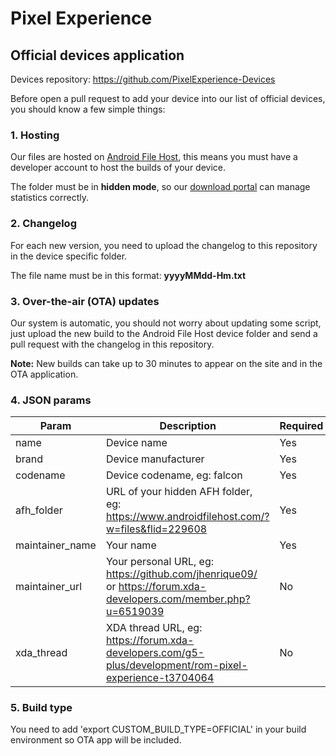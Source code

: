 # Pixel Experience
## Official devices application

Devices repository: https://github.com/PixelExperience-Devices

Before open a pull request to add your device into our list of official devices, you should know a few simple things:

### 1. Hosting

Our files are hosted on [Android File Host](http://androidfilehost.com/), this means you must have a developer account to host the builds of your device.

The folder must be in **hidden mode**, so our [download portal](https://download.pixelexperience.org/) can manage statistics correctly.

### 2. Changelog
For each new version, you need to upload the changelog to this repository in the device specific folder.

The file name must be in this format: **yyyyMMdd-Hm.txt**

### 3. Over-the-air (OTA) updates
Our system is automatic, you should not worry about updating some script, just upload the new build to the Android File Host device folder and send a pull request with the changelog in this repository.

**Note:** New builds can take up to 30 minutes to appear on the site and in the OTA application.

### 4. JSON params
| Param | Description | Required |
|--|--|--|
| name | Device name | Yes |
| brand | Device manufacturer | Yes |
| codename | Device codename, eg: falcon | Yes |
| afh_folder | URL of your hidden AFH folder, eg: https://www.androidfilehost.com/?w=files&flid=229608 | Yes |
| maintainer_name | Your name | Yes |
| maintainer_url | Your personal URL, eg: https://github.com/jhenrique09/ or https://forum.xda-developers.com/member.php?u=6519039 | No  |
| xda_thread | XDA thread URL, eg: https://forum.xda-developers.com/g5-plus/development/rom-pixel-experience-t3704064 | No |

### 5. Build type
You need to add 'export CUSTOM_BUILD_TYPE=OFFICIAL' in your build environment so OTA app will be included.
